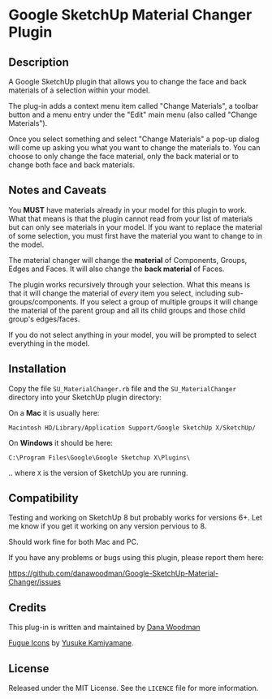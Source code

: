 # Google SketchUp Material Changer Plugin


## Description

A Google SketchUp plugin that allows you to change the face and back materials of a selection within your model.

The plug-in adds a context menu item called "Change Materials", a toolbar button and a menu entry under the "Edit" main menu (also called "Change Materials").

Once you select something and select "Change Materials" a pop-up dialog will come up asking you what you want to change the materials to. You can choose to only change the face material, only the back material or to change both face and back materials.


## Notes and Caveats

You **MUST** have materials already in your model for this plugin to work. What that means is that the plugin cannot read from your list of materials but can only see materials in your model. If you want to replace the material of some selection, you must first have the material you want to change to in the model.

The material changer will change the **material** of Components, Groups, Edges and Faces. It will also change the **back material** of Faces.

The plugin works recursively through your selection. What this means is that it will change the material of *every* item you select, including sub-groups/components. If you select a group of multiple groups it will change the material of the parent group and all its child groups and those child group's edges/faces.

If you do not select anything in your model, you will be prompted to select everything in the model.


## Installation

Copy the file `SU_MaterialChanger.rb` file and the `SU_MaterialChanger` directory into your SketchUp plugin directory:

On a **Mac** it is usually here:

    Macintosh HD/Library/Application Support/Google SketchUp X/SketchUp/

On **Windows** it should be here:

    C:\Program Files\Google\Google Sketchup X\Plugins\

.. where `X` is the version of SketchUp you are running.


## Compatibility

Testing and working on SketchUp 8 but probably works for versions 6+. Let me know if you get it working on any version pervious to 8.

Should work fine for both Mac and PC.

If you have any problems or bugs using this plugin, please report them here:

<https://github.com/danawoodman/Google-SketchUp-Material-Changer/issues>


## Credits

This plug-in is written and maintained by [Dana Woodman](dana@danawoodman.com)

[Fugue Icons](http://www.iconfinder.com/search/?q=iconset%3Afugue) by [Yusuke Kamiyamane](http://p.yusukekamiyamane.com/).


## License

Released under the MIT License. See the `LICENCE` file for more information.

